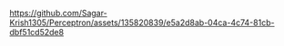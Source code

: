

https://github.com/Sagar-Krish1305/Perceptron/assets/135820839/e5a2d8ab-04ca-4c74-81cb-dbf51cd52de8

